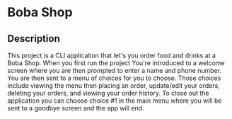 # Boba Shop

## Description

This project is a CLI application that let's you order food and drinks at a Boba Shop. When you first run the project You're introduced to a welcome screen where you are then prompted to enter a name and phone number. You are then sent to a menu of choices for you to choose. Those choices include viewing the menu then placing an order, update/edit your orders, deleting your orders, and viewing your order history. To close out the application you can choose choice #1 in the main menu where you will be sent to a goodbye screen and the app will end.
